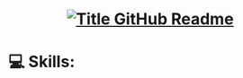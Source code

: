 <h1 style="text-align: center;">
  <a href="https://git.io/typing-svg" target="_blank">
    <img src="https://readme-typing-svg.herokuapp.com?font=Inter&weight=800&size=35&duration=3000&pause=500&multiline=true&width=650&height=140&lines=Hi+there;I'm+Saifur+Rahman" alt="Title GitHub Readme" />
  </a>
</h1>



# 💻 Skills:
